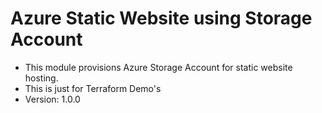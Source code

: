 # Azure Static Website using Storage Account
- This module provisions Azure Storage Account for static website hosting.
- This is just for Terraform Demo's
- Version: 1.0.0
